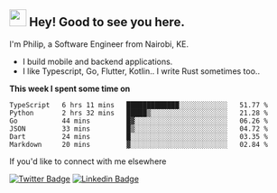 <h2><img src="https://slackmojis.com/emojis/3643-cool-doge/download" width="30"/> Hey! Good to see you here.</h2>

<p>I'm Philip, a Software Engineer from Nairobi, KE. 

- I build mobile and backend applications.
- I like Typescript, Go, Flutter, Kotlin.. I write Rust sometimes too..</p>

**This week I spent some time on**
<!--START_SECTION:waka-->

```text
TypeScript   6 hrs 11 mins   █████████████░░░░░░░░░░░░   51.77 %
Python       2 hrs 32 mins   █████▒░░░░░░░░░░░░░░░░░░░   21.28 %
Go           44 mins         █▓░░░░░░░░░░░░░░░░░░░░░░░   06.26 %
JSON         33 mins         █▒░░░░░░░░░░░░░░░░░░░░░░░   04.72 %
Dart         24 mins         █░░░░░░░░░░░░░░░░░░░░░░░░   03.35 %
Markdown     20 mins         ▓░░░░░░░░░░░░░░░░░░░░░░░░   02.84 %
```

<!--END_SECTION:waka-->

If you'd like to connect with me elsewhere

[![Twitter Badge](https://img.shields.io/badge/-Twitter-1ca0f1?style=flat-square&labelColor=1ca0f1&logo=twitter&logoColor=white&link=https://twitter.com/_diogorodrigues)](https://twitter.com/kimathiphil)  [![Linkedin Badge](https://img.shields.io/badge/-LinkedIn-blue?style=flat-square&logo=Linkedin&logoColor=white&link=https://www.linkedin.com/in/philip-kimathi-2604a9114/)](https://www.linkedin.com/in/philip-kimathi-2604a9114/)
